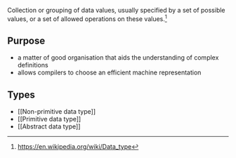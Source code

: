 Collection or grouping of data values, usually specified by a set of possible values, or a set of allowed operations on these values.[^1]
## Purpose
- a matter of good organisation that aids the understanding of complex definitions
- allows compilers to choose an efficient machine representation
## Types
- [[Non-primitive data type]]
- [[Primitive data type]]
- [[Abstract data type]]

[^1]: https://en.wikipedia.org/wiki/Data_type